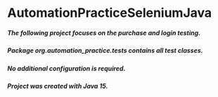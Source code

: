 # AutomationPracticeSeleniumJava
##### The following project focuses on the purchase and login testing.
##### Package org.automation_practice.tests contains all test classes.
##### No additional configuration is required.
##### Project was created with Java 15. 
